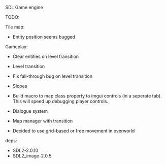 SDL Game engine

TODO:

Tile map:
- Entity position seems bugged

Gameplay:
- Clear entities on level transition
- Level transition
- Fix fall-through bug on level transition


- Slopes
- Build macro to map class property to imgui controls (in a seperate tab). This will speed up debugging player controls.
- Dialogue system
- Map manager with transition
- Decided to use grid-based or free movement in overworld

deps:
- SDL2-2.0.10
- SDL2_image-2.0.5
